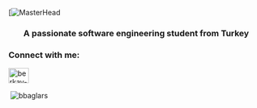 [![MasterHead](https://www.vecteezy.com/free-vector/loading)

<h3 align="center">A passionate software engineering student from Turkey</h3>

<h3 align="left">Connect with me:</h3>
<p align="left">
<a href="www.linkedin.com/in/berkay-bağlars-383502267" target="blank"><img align="center" src="https://raw.githubusercontent.com/rahuldkjain/github-profile-readme-generator/master/src/images/icons/Social/linked-in-alt.svg" alt="berkay-bağlars-383502267" height="30" width="40" /></a>
</p>



<p>&nbsp;<img align="center" src="https://github-readme-stats.vercel.app/api?username=bbaglars&show_icons=true&locale=en" alt="bbaglars" /></p>
